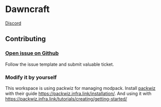 # Dawncraft

[Discord](https://discord.gg/7CxcQ3rQtw)

## Contributing

### [Open issue on Github](https://github.com/dawncraft-modpack/dawncraft-workspace/issues/new/choose)

Follow the issue template and submit valuable ticket.

### Modify it by yourself

This workspace is using packwiz for managing modpack.
Install [packwiz](https://packwiz.infra.link/) with their guide <https://packwiz.infra.link/installation/>.
And using it with <https://packwiz.infra.link/tutorials/creating/getting-started/>
